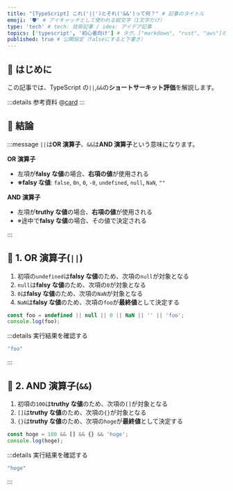 ```yaml
---
title: "[TypeScript] これ('||')とそれ('&&')って何？" # 記事のタイトル
emoji: '🛡' # アイキャッチとして使われる絵文字（1文字だけ）
type: 'tech' # tech: 技術記事 / idea: アイデア記事
topics: ['typescript', '初心者向け'] # タグ。["markdown", "rust", "aws"]のように指定する
published: true # 公開設定（falseにすると下書き）
---
```


## 🌱 はじめに

この記事では、TypeScript の`||`,`&&`の**ショートサーキット評価**を解説します。

:::details 参考資料
@[card](https://oukayuka.booth.pm/items/2368045)
:::

## 🌱 結論

:::message
`||`は**OR 演算子**、`&&`は**AND 演算子**という意味になります。

**OR 演算子**

- 左項が**falsy な値**の場合、**右項の値**が使用される
- **※falsy な値**: `false`, `0n`, `0`, `-0`, `undefined`, `null`, `NaN`, `""`

**AND 演算子**

- 左項が**truthy な値**の場合、**右項の値**が使用される
- ※途中で**falsy な値**の場合、その値で決定される

:::

## 🌱 1. OR 演算子(`||`)

1. 初項の`undefined`は**falsy な値**のため、次項の`null`が対象となる
2. `null`は**falsy な値**のため、次項の`0`が対象となる
3. `0`は**falsy な値**のため、次項の`NaN`が対象となる
4. `NaN`は**falsy な値**のため、次項の`foo`が**最終値**として決定する

```typescript
const foo = undefined || null || 0 || NaN || '' || 'foo';
console.log(foo);
```

:::details 実行結果を確認する

```bash
"foo"
```

:::

## 🌱 2. AND 演算子(`&&`)

1. 初項の`100`は**truthy な値**のため、次項の`[]`が対象となる
2. `[]`は**truthy な値**のため、次項の`{}`が対象となる
3. `{}`は**truthy な値**のため、次項の`hoge`が**最終値**として決定する

```typescript
const hoge = 100 && [] && {} && 'hoge';
console.log(hoge);
```

:::details 実行結果を確認する

```bash
"hoge"
```

:::
